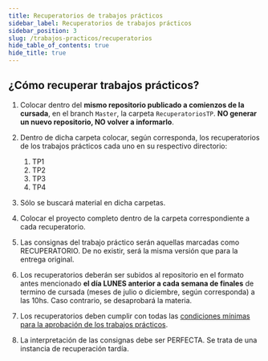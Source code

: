 ```yaml
---
title: Recuperatorios de trabajos prácticos
sidebar_label: Recuperatorios de trabajos prácticos
sidebar_position: 3
slug: /trabajos-practicos/recuperatorios
hide_table_of_contents: true
hide_title: true
---
```


## ¿Cómo recuperar trabajos prácticos?
1. Colocar dentro del **mismo repositorio publicado a comienzos de la cursada**, en el branch `Master`, la carpeta `RecuperatoriosTP`. **NO generar un nuevo repositorio, NO volver a informarlo**.


2. Dentro de dicha carpeta colocar, según corresponda, los recuperatorios de los trabajos prácticos cada uno en su respectivo directorio:
   1. TP1
   2. TP2
   3. TP3
   4. TP4


3. Sólo se buscará material en dicha carpetas.

4. Colocar el proyecto completo dentro de la carpeta correspondiente a cada recuperatorio.

5. Las consignas del trabajo práctico serán aquellas marcadas como RECUPERATORIO. De no existir, será la misma versión que para la entrega original.

6. Los recuperatorios deberán ser subidos al repositorio en el formato antes mencionado **el día LUNES anterior a cada semana de finales** de termino de cursada (meses de julio o diciembre, según corresponda) a las 10hs. Caso contrario, se desaprobará la materia.

7. Los recuperatorios deben cumplir con todas las [condiciones mínimas para la aprobación de los trabajos prácticos](./condiciones#condiciones-mínimas-para-la-aprobación).

8. La interpretación de las consignas debe ser PERFECTA. Se trata de una instancia de recuperación tardía. 



